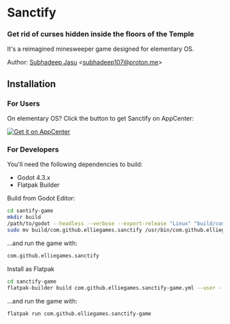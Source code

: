# Sanctify

### Get rid of curses hidden inside the floors of the Temple

It's a reimagined minesweeper game designed for elementary OS.

Author: [Subhadeep Jasu](https://github.com/SubhadeepJasu) \<subhadeep107@proton.me\>

## Installation
### For Users
On elementary OS? Click the button to get Sanctify on AppCenter:

[![Get it on AppCenter](https://appcenter.elementary.io/badge.svg)](https://appcenter.elementary.io/com.github.elliegames.sanctify-game)

### For Developers
You'll need the following dependencies to build:

- Godot 4.3.x
- Flatpak Builder

Build from Godot Editor:

```bash
cd santify-game
mkdir build
/path/to/godot --headless --verbose --export-release "Linux" "build/com.github.elliegames.sanctify"
sudo mv build/com.github.elliegames.sanctify /usr/bin/com.github.elliegames.sanctify
```

…and run the game with:
```bash
com.github.elliegames.sanctify
```

Install as Flatpak

```bash
cd sanctify-game
flatpak-builder build com.github.elliegames.sanctify-game.yml --user --install
```

…and run the game with:
```bash
flatpak run com.github.elliegames.sanctify-game
```
